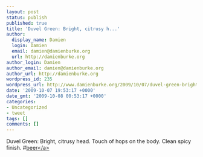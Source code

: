 ```yaml
---
layout: post
status: publish
published: true
title: 'Duvel Green: Bright, citrusy h...'
author:
  display_name: Damien
  login: Damien
  email: damien@damienburke.org
  url: http://damienburke.org
author_login: Damien
author_email: damien@damienburke.org
author_url: http://damienburke.org
wordpress_id: 235
wordpress_url: http://www.damienburke.org/2009/10/07/duvel-green-bright-citrusy-h/
date: '2009-10-07 19:53:17 +0000'
date_gmt: '2009-10-08 00:53:17 +0000'
categories:
- Uncategorized
- tweet
tags: []
comments: []
---
```

<p>Duvel Green: Bright, citrusy head. Touch of hops on the body. Clean spicy finish. #<a href="http:&#47;&#47;search.twitter.com&#47;search?q=%23beer" class="aktt_hashtag">beer<&#47;a></p>
